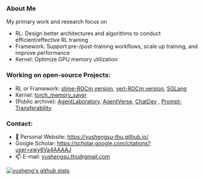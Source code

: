 ### About Me
My primary work and research focus on 
* RL: Design better architectures and algorithms to conduct efficient/effective RL training
* Framework: Support pre-/post-training workflows, scale up training, and improve performance
* Kernel: Optimize GPU memory utilization
 

### Working on open-source Projects: 
* RL or Framework: [slime-ROCm version](https://github.com/yushengsu-thu/slime), [verl-ROCm version](https://github.com/yushengsu-thu/verl), [SGLang](https://github.com/sgl-project/sglang)
* Kernel: [torch_memory_saver](https://github.com/fzyzcjy/torch_memory_saver)
* (Public archive): [AgentLaboratory](https://github.com/SamuelSchmidgall/AgentLaboratory), [AgentVerse](https://github.com/OpenBMB/AgentVerse), [ChatDev](https://github.com/OpenBMB/ChatDev) <!--([BMTools](https://github.com/OpenBMB/BMTools))-->, [Prompt-Transferability](https://github.com/thunlp/Prompt-Transferability)

<!-- Framework: [Prompt-Transferability](https://github.com/thunlp/Prompt-Transferability) -->

### Contact:
* 💬 Personal Website: https://yushengsu-thu.github.io/
* Google Scholar: https://scholar.google.com/citations?user=xwy6Va4AAAAJ
* 📫 E-mail: yushengsu.thu@gmail.com


<!--
### Github Stats:
-->

<!--
[![yusheng's github stats](https://github-readme-stats.vercel.app/api?username=yushengsu-thu&hide=stars&show=include_all_commits,count_private,prs_merged_percentage&rank_icon=github)](https://github.com/yushengsu-thu/)
-->

<!--
[![yusheng's github stats](https://github-readme-stats.vercel.app/api?username=yushengsu-thu&hide=stars&include_all_commits=true&count_private=true&show_icons=true&rank_icon=github&theme=transparent)](https://github.com/yushengsu-thu/)
-->

[![yusheng's github stats](https://github-readme-stats.vercel.app/api?username=yushengsu-thu&hide=stars&include_all_commits=true&count_private=true&show_icons=true&theme=transparent)](https://github.com/yushengsu-thu/)




<!--
[![yusheng's github stats](https://github-readme-stats.vercel.app/api?username=yushengsu-thu&show_icons=true&count-private=true)](https://github.com/yushengsu-thu/)
-->



<!--| <img align="center" src="https://github-readme-stats.vercel.app/api?username=yushengsu-thu
&layout=compact&count_private=true&show_icons=true&hide_border=true&bg_color=30,e96443,904e95&title_color=fff&text_color=fff" height="200"> | <img align="center" src="https://github-readme-stats.vercel.app/api/top-langs/?username=yushengsu-thu
&layout=compact&theme=radical&hide_border=true&hide=Jupyter%20Notebook&bg_color=30,e96443,904e95&title_color=fff&text_color=fff" height="200"> |
|---------|-------|-->


<!--
More Tortioal:  https://medium.com/starbugs/%E5%A6%82%E4%BD%95%E5%BB%BA%E7%AB%8B%E7%8D%A8%E4%B8%80%E7%84%A1%E4%BA%8C%E7%9A%84-github-profile-%E8%88%87%E4%B8%89%E5%80%8B%E5%BE%88%E9%85%B7%E7%9A%84%E8%A8%AD%E8%A8%88%E5%8F%8A%E6%87%89%E7%94%A8-ef1cbb4b42c1
-->

<!--
**yushengsu-thu/yushengsu-thu** is a ✨ _special_ ✨ repository because its `README.md` (this file) appears on your GitHub profile.

Here are some ideas to get you started:

- 🔭 I’m currently working on ...
- 🌱 I’m currently learning ...
- 👯 I’m looking to collaborate on ...
- 🤔 I’m looking for help with ...
- 💬 Ask me about ...
- 📫 How to reach me: ...
- 😄 Pronouns: ...
- ⚡ Fun fact: ...
-->
